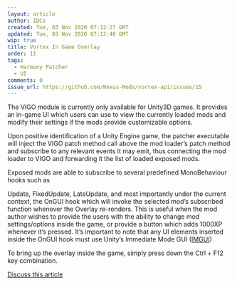 ```yaml
---
layout: article
author: IDCs
created: Tue, 03 Nov 2020 07:12:27 GMT
updated: Tue, 03 Nov 2020 07:12:40 GMT
wip: true
title: Vortex In Game Overlay
order: 11
tags:
  - Harmony Patcher
  - UI
comments: 0
issue_url: https://github.com/Nexus-Mods/vortex-api/issues/15
---
```

The VIGO module is currently only available for Unity3D games. It provides an in-game UI which users can use to view the currently loaded mods and modify their settings if the mods provide customizable options.

Upon positive identification of a Unity Engine game, the patcher executable will inject the VIGO patch method call above the mod loader’s patch method and subscribe to any relevant events it may emit, thus connecting the mod loader to VIGO and forwarding it the list of loaded exposed mods.

Exposed mods are able to subscribe to several predefined MonoBehaviour hooks such as

Update, FixedUpdate, LateUpdate, and most importantly under the current context, the OnGUI hook which will invoke the selected mod’s subscribed function whenever the Overlay re-renders. This is useful when the mod author wishes to provide the users with the ability to change mod settings/options inside the game, or provide a button which adds 1000XP whenever it’s pressed. It’s important to note that any UI elements inserted inside the OnGUI hook must use Unity’s Immediate Mode GUI ([IMGUI](https://docs.unity3d.com/Manual/GUIScriptingGuide.html))

To bring up the overlay inside the game, simply press down the Ctrl + F12 key combination.

[Discuss this article](https://github.com/Nexus-Mods/vortex-api/issues/15)